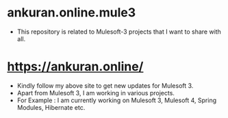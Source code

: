 # ankuran.online.mule3
- This repository is related to Mulesoft-3 projects that I want to share with all.

# https://ankuran.online/
- Kindly follow my above site to get new updates for Mulesoft 3.
- Apart from Mulesoft 3, I am working in various projects. 
- For Example : I am currently working on Mulesoft 3, Mulesoft 4, Spring Modules, Hibernate etc.
